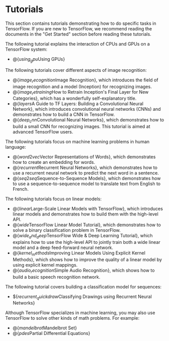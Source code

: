 # Tutorials

This section contains tutorials demonstrating how to do specific tasks
in TensorFlow.  If you are new to TensorFlow, we recommend reading the
documents in the "Get Started" section before reading these tutorials.

The following tutorial explains the interaction of CPUs and GPUs on a
TensorFlow system:

  * @{$using_gpu$Using GPUs}

The following tutorials cover different aspects of image recognition:

  * @{$image_recognition$Image Recognition}, which introduces the field of
    image recognition and a model (Inception) for recognizing images.
  * @{$image_retraining$How to Retrain Inception's Final Layer for New Categories},
    which has a wonderfully self-explanatory title.
  * @{$layers$A Guide to TF Layers: Building a Convolutional Neural Network},
    which introduces convolutional neural networks (CNNs) and demonstrates how
    to build a CNN in TensorFlow.
  * @{$deep_cnn$Convolutional Neural Networks}, which demonstrates how to
    build a small CNN for recognizing images.  This tutorial is aimed at
    advanced TensorFlow users.

The following tutorials focus on machine learning problems in human language:

  * @{$word2vec$Vector Representations of Words}, which demonstrates how to
    create an embedding for words.
  * @{$recurrent$Recurrent Neural Networks}, which demonstrates how to use a
    recurrent neural network to predict the next word in a sentence.
  * @{$seq2seq$Sequence-to-Sequence Models}, which demonstrates how to use a
    sequence-to-sequence model to translate text from English to French.

The following tutorials focus on linear models:

  * @{$linear$Large-Scale Linear Models with TensorFlow}, which introduces
    linear models and demonstrates how to build them with the high-level API.
  * @{$wide$TensorFlow Linear Model Tutorial}, which demonstrates how to solve
    a binary classification problem in TensorFlow.
  * @{$wide_and_deep$TensorFlow Wide & Deep Learning Tutorial}, which explains
    how to use the high-level API to jointly train both a wide linear model
    and a deep feed-forward neural network.
  * @{$kernel_methods$Improving Linear Models Using Explicit Kernel Methods},
    which shows how to improve the quality of a linear model by using explicit
    kernel mappings.
  * @{$audio_recognition$Simple Audio Recognition}, which shows how to
    build a basic speech recognition network.

The following tutorial covers building a classification model for sequences:

  * ${$recurrent_quickdraw$Classifying Drawings using Recurrent Neural Networks}

Although TensorFlow specializes in machine learning, you may also use
TensorFlow to solve other kinds of math problems.  For example:

  * @{$mandelbrot$Mandelbrot Set}
  * @{$pdes$Partial Differential Equations}
